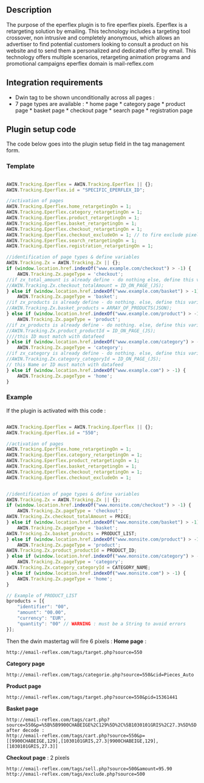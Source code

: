 
## Description

The purpose of the eperflex plugin is to fire eperflex pixels.
Eperflex is a retargeting solution by emailing. This technology includes
a targeting tool crossover, non intrusive and completely anonymous,
which allows an advertiser to find potential customers looking to
consult a product on his website and to send them a personalized and
dedicated offer by email. This technology offers multiple scenarios,
retargeting animation programs and promotional campaigns
eperflex domain is mail-reflex.com

## Integration requirements

- Dwin tag to be shown unconditionally across all pages :
- 7 page types are available :
  \* home page
  \* category page
  \* product page
  \* basket page
  \* checkout page
  \* search page
  \* registration page

## Plugin setup code

The code below goes into the plugin setup field in the tag management
form.

### Template


``` javascript

AWIN.Tracking.Eperflex = AWIN.Tracking.Eperflex || {};
AWIN.Tracking.Eperflex.id = "SPECIFIC_EPERFLEX_ID";

//activation of pages
AWIN.Tracking.Eperflex.home_retargetingOn = 1;
AWIN.Tracking.Eperflex.category_retargetingOn = 1;
AWIN.Tracking.Eperflex.product_retargetingOn = 1;
AWIN.Tracking.Eperflex.basket_retargetingOn = 1;
AWIN.Tracking.Eperflex.checkout_retargetingOn = 1;
AWIN.Tracking.Eperflex.checkout_excludeOn = 1; // to fire exclude pixel on checkout page
AWIN.Tracking.Eperflex.search_retargetingOn = 1;
AWIN.Tracking.Eperflex.registration_retargetingOn = 1;

//identification of page types & define variables
AWIN.Tracking.Zx = AWIN.Tracking.Zx || {};
if (window.location.href.indexOf("www.example.com/checkout") > -1) {
    AWIN.Tracking.Zx.pageType = 'checkout';
//if zx_total_amount is already define - do nothing else, define this variable :
//AWIN.Tracking.Zx.checkout_totalAmount = ID_ON_PAGE_(JS);
} else if (window.location.href.indexOf("www.example.com/basket") > -1) {
    AWIN.Tracking.Zx.pageType = 'basket';
//if zx_products is already define - do nothing. else, define this variable :
//AWIN.Tracking.Zx.basket_products = ARRAY_OF_PRODUCTS(JSON);
} else if (window.location.href.indexOf("www.example.com/product") > -1) {
    AWIN.Tracking.Zx.pageType = 'product';
//if zx_products is already define - do nothing. else, define this variable :
//AWIN.Tracking.Zx.product_productId = ID_ON_PAGE_(JS);
////this ID must match with datafeed
} else if (window.location.href.indexOf("www.example.com/category") > -1) {
    AWIN.Tracking.Zx.pageType = 'category';
//if zx_category is already define - do nothing. else, define this variable :
//AWIN.Tracking.Zx.category_categoryId = ID_ON_PAGE_(JS);
// this Name or ID must match with datafeed
} else if (window.location.href.indexOf("www.example.com") > -1) {
    AWIN.Tracking.Zx.pageType = 'home';
}
```




### Example


If the plugin is activated with this code :


``` javascript

AWIN.Tracking.Eperflex = AWIN.Tracking.Eperflex || {};
AWIN.Tracking.Eperflex.id = "550";

//activation of pages
AWIN.Tracking.Eperflex.home_retargetingOn = 1;
AWIN.Tracking.Eperflex.category_retargetingOn = 1;
AWIN.Tracking.Eperflex.product_retargetingOn = 1;
AWIN.Tracking.Eperflex.basket_retargetingOn = 1;
AWIN.Tracking.Eperflex.checkout_retargetingOn = 1;
AWIN.Tracking.Eperflex.checkout_excludeOn = 1;


//identification of page types & define variables
AWIN.Tracking.Zx = AWIN.Tracking.Zx || {};
if (window.location.href.indexOf("www.monsite.com/checkout") > -1) {
    AWIN.Tracking.Zx.pageType = 'checkout';
AWIN.Tracking.Zx.checkout_totalAmount = PRICE;
} else if (window.location.href.indexOf("www.monsite.com/basket") > -1) {
    AWIN.Tracking.Zx.pageType = 'basket';
AWIN.Tracking.Zx.basket_products = PRODUCT_LIST;
} else if (window.location.href.indexOf("www.monsite.com/product") > -1) {
    AWIN.Tracking.Zx.pageType = 'product';
AWIN.Tracking.Zx.product_productId = PRODUCT_ID;
} else if (window.location.href.indexOf("www.monsite.com/category") > -1) {
    AWIN.Tracking.Zx.pageType = 'category';
AWIN.Tracking.Zx.category_categoryId = CATEGORY_NAME;
} else if (window.location.href.indexOf("www.monsite.com") > -1) {
    AWIN.Tracking.Zx.pageType = 'home';
}

// Example of PRODUCT_LIST
bproducts = [{
    "identifier": "00",
    "amount": "00.00",
    "currency": "EUR",
    "quantity": "00" // WARNING : must be a String to avoid errors
}];
```



Then the dwin mastertag will fire 6 pixels :
**Home page** :


``` text
http://email-reflex.com/tags/target.php?source=550
```



**Category page**


``` text
http://email-reflex.com/tags/categorie.php?source=550&cid=Pieces_Auto
```



**Product page**


``` text
http://email-reflex.com/tags/target.php?source=550&pid=15361441
```



**Basket page**


``` text
http://email-reflex.com/tags/cart.php?source=550&p=%5B%5B9900CHABEIGE%2C129%5D%2C%5B1030101GRIS%2C27.3%5D%5D
after decode :
http://email-reflex.com/tags/cart.php?source=550&p=[[9900CHABEIGE,129],[1030101GRIS,27.3|9900CHABEIGE,129],[1030101GRIS,27.3]]
```



**Checkout page** : 2 pixels


``` text
http://email-reflex.com/tags/sell.php?source=500&amount=95.90
http://email-reflex.com/tags/exclude.php?source=500
```


